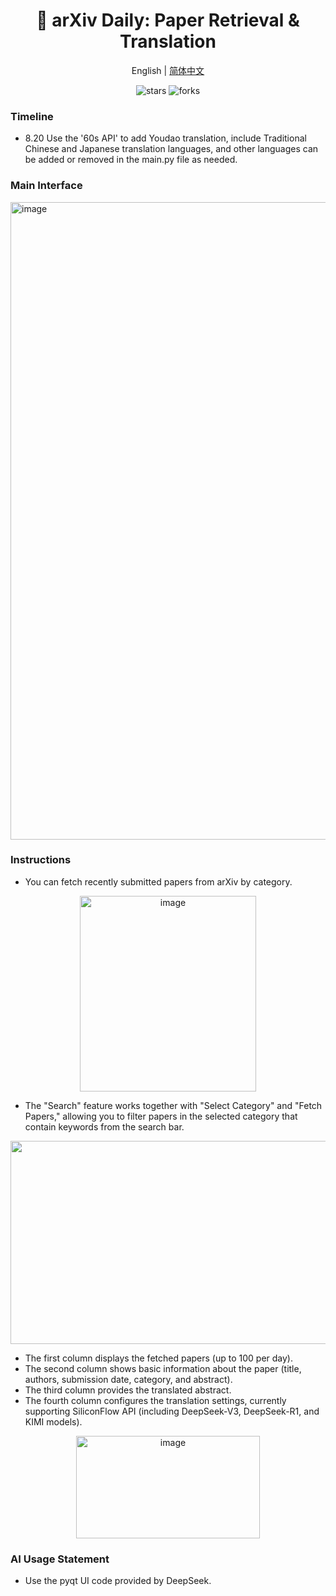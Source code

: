 <div align="center">
  <h1>📕 arXiv Daily: Paper Retrieval & Translation</h1>
  <div>
    <a >English</a> | 
    <a href="https://github.com/Kamio-Misuzu/arxiv_daily_ts/blob/main/%E4%B8%AD%E6%96%87%E8%AF%B4%E6%98%8E.md">简体中文</a> 
  </div>
  <p>
    <img src="https://img.shields.io/github/stars/Kamio-Misuzu/arxiv_daily_ts?style=social" alt="stars">
    <img src="https://img.shields.io/github/forks/Kamio-Misuzu/arxiv_daily_ts?style=social" alt="forks">
  </p>
</div>

### Timeline
- 8.20 Use the '60s API' to add Youdao translation, include Traditional Chinese and Japanese translation languages, and other languages can be added or removed in the main.py file as needed.


### Main Interface
<img width="1920" height="1020" alt="image" src="https://github.com/user-attachments/assets/5b68158c-0c63-4ee4-861d-50bd19cfb5ce" />


### Instructions
- You can fetch recently submitted papers from arXiv by category.
<div align="center">
<img width="282" height="313" alt="image" src="https://github.com/user-attachments/assets/fc4ae6d7-27fd-42ca-b154-bf01f244946b" />
</div>

- The "Search" feature works together with "Select Category" and "Fetch Papers," allowing you to filter papers in the selected category that contain keywords from the search bar.

<div align="center">
<img width="1889" height="325" alt="image" src="https://github.com/user-attachments/assets/b813f15e-6724-4c11-8485-0552addcaa7a" />
</div>

- The first column displays the fetched papers (up to 100 per day).
- The second column shows basic information about the paper (title, authors, submission date, category, and abstract).
- The third column provides the translated abstract.
- The fourth column configures the translation settings, currently supporting SiliconFlow API (including DeepSeek-V3, DeepSeek-R1, and KIMI models).

<div align="center">
<img width="294" height="164" alt="image" src="https://github.com/user-attachments/assets/f840a57e-8ca6-41c8-9ad6-d5ce59878579" />
</div>

### AI Usage Statement
- Use the pyqt UI code provided by DeepSeek.

